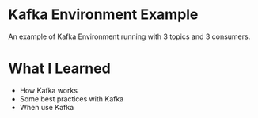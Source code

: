 # Kafka Environment Example
An example of Kafka Environment running with 3 topics and 3 consumers.

# What I Learned
* How Kafka works
* Some best practices with Kafka
* When use Kafka
